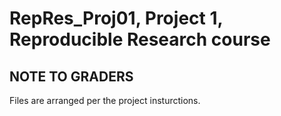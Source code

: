 # RepRes_Proj01, Project 1, Reproducible Research course

## NOTE TO GRADERS
Files are arranged per the project insturctions.
